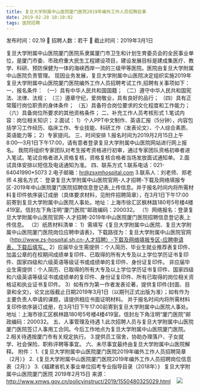 ```yaml
---
title: 复旦大学附属中山医院厦门医院2019年编外工作人员招聘启事
date: 2019-02-20 10:10:02
tags: 医院招聘
---
```

发布时间：02.19   🌟   招聘人数：若干   🌈   截止时间：2019年3月1日
<!-- more -->

复旦大学附属中山医院厦门医院系隶属厦门市卫生和计划生育委员会的全民事业单位，是厦门市委、市政府重大民生工程建设项目，建设发展目标是建成集医疗、教学、科研、预防保健为一体的海峡西岸一流的三级甲等医院。医院由复旦大学附属中山医院负责管理。
现因业务发展，复旦大学附属中山医院决定组织实施2019年复旦大学附属中山医院厦门医院编外工作人员招聘考试工作,招聘有关事项如下：
一、报名条件：
（一）具有中华人民共和国国籍；
（二）遵守中华人民共和国宪法、法律、法规；
（三）遵章守纪，爱岗敬业，具有良好的品行；
（四）具有正常履行岗位职责的身体条件；
（五）具备符合岗位要求的文化程度和工作能力；
（六）具备岗位所要求的其他资格条件；
二、补充工作人员考核形式
1.笔试内容：岗位相关知识；
2.面试：
1）个人PPT中文制作、英语汇报（5分钟），内容包括学习工作经历、临床工作、专业技能、科研工作（发表论文）、个人综合素质、英语能力等；
2）专家提问。
三、时间安排
1.报名时间为2019月2月15日上午8:00—3月1日下午17:00，请有意者登录复旦大学附属中山医院网站进行网上报名。
我院将组织专家团队对考生报考资格进行初审，通过专家团队资格初审者进入笔试。笔试合格者进入资格复核，资格复核合格者当场发放面试通知单。
2.面试具体安排以短信及电话通知为准。
四、联系方式
1.联系电话：021-64041990*5073
2.电子邮箱：hr@zsxmhospital.com
3.联系人：刘老师、郑老师
4.报名方式：
登录复旦大学附属中山医院官网-人才招聘-下载及网络填报专区-2019年中山医院厦门医院招聘信息登记表,上传信息。并于报名时间内将所需材料复印件依序装订成册（具体要求材料，见附件招聘简章），在3月1日下午17:00前寄到复旦大学附属中山医院人事处。地址：上海市徐汇区枫林路180号5号楼4楼419室。信封左下角注明“厦门医院”邮政编码：200032。
（1）网络报名：登录复旦大学附属中山医院官网-人才招聘-2019年中山医院厦门医院招聘信息登记表,上传信息。
（2）纸质材料清单：
1）需填写《复旦大学附属中山医院、复旦大学附属中山医院厦门医院岗位应聘申请表》，下载路径为：复旦大学附属中山医院官网（http://www.zs-hospital.sh.cn-人才招聘）-下载及网络填报专区-应聘申请表，下载后填写。
2）应届毕业生需提供：个人简历、毕业生就业推荐表复印件、加盖公章的在校期间成绩单复印件、已取得的所有大专及以上学位学历证书复印件、国家四级和六级英语等级证书或成绩单的复印件、身份证复印件。
非应届毕业生需提供：个人简历、已取得的所有大专及以上学位学历证书复印件、国家四级和六级英语等级证书或成绩单的复印件、身份证复印件、所有已取得的岗位相关资格证和执业证书复印件。
3）如有作为第一作者发表论著，提供复印件(封面、目录和全文)，论文出版截止日期2019年3月1日（以期刊正式出版为准）；如有作为主要负责人申请的课题，请提供相应书面证明材料。
并于报名时间内将所需材料复印件依序装订成册，在3月1日下午17:00前寄到复旦大学附属中山医院人事处。地址：上海市徐汇区枫林路180号5号楼4楼419室。信封左下角注明“厦门医院”邮政编码：200032。
五、人事管理及待遇
1.此次招聘人员与复旦大学附属中山医院厦门医院签订人事用工合同。今后工作地点为复旦大学附属中山医院厦门医院。
2.相关待遇按厦门市有关规定执行。
3.提供员工宿舍，协助办理落户、子女就学、社会保险、职称评聘等事宜。
六、未尽事宜最终由复旦大学附属中山医院解释。
附件：
1.《复旦大学附属中山医院厦门医院2019年编外工作人员招聘简章（2月）》
2.《复旦大学附属中山医院厦门医院2019年编外工作人员招聘岗位信息表（2月）》
3.《福建省机关事业单位招考专业指导目录（2018年）》
复旦大学附属中山医院厦门医院
2019年2月15日
来源：
http://www.xmws.gov.cn/policyinstruct/2019/1550480325029.html
 
 ![](https://cdn.weiweiblog.cn/20181015134814.png)